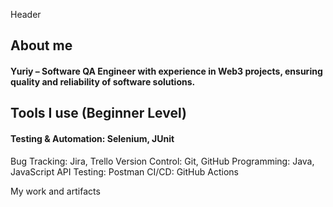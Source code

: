 Header 

## About me 
#### Yuriy – Software QA Engineer with experience in Web3 projects, ensuring quality and reliability of software solutions.
## Tools I use (Beginner Level)
#### Testing & Automation: Selenium, JUnit
Bug Tracking: Jira, Trello
Version Control: Git, GitHub
Programming: Java, JavaScript
API Testing: Postman
CI/CD: GitHub Actions







My work and artifacts 